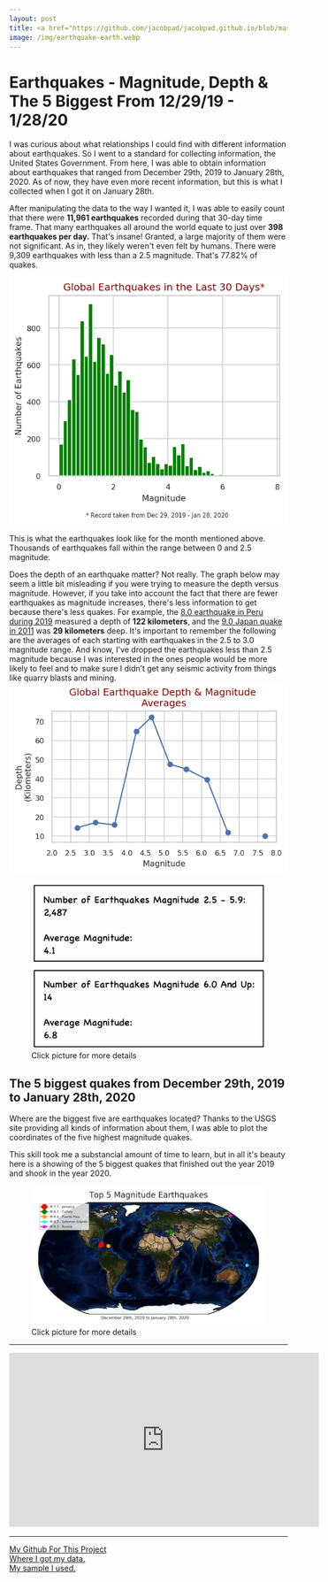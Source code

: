 ```yaml
---
layout: post
title: <a href="https://github.com/jacobpad/jacobpad.github.io/blob/master/data/U1_Build_Week_Jacob_Padgett.ipynb">Data Science Applied to Earthquakes</a>
image: /img/earthquake-earth.webp
---
```




# Earthquakes - Magnitude, Depth & The 5 Biggest From 12/29/19 - 1/28/20

I was curious about what relationships I could find with different information about earthquakes. 
So I went to a standard for collecting information, the United States Government. From here, I was 
able to obtain information about earthquakes that ranged from December 29th, 2019 to January 28th, 2020. 
As of now, they have even more recent information, but this is what I collected when I got it on January 28th.

 After manipulating the data to the way I wanted it, I was able to easily count that there were 
 <strong>11,961 earthquakes</strong> recorded during that 30-day time frame. That many earthquakes 
 all around the world equate to just over <strong>398 earthquakes per day.</strong> That's insane! 
 Granted, a large majority of them were not significant. As in, they likely weren't even felt by humans. 
 There were 9,309 earthquakes with less than a 2.5 magnitude. That's 77.82% of quakes.
 
 <img src="https://raw.githubusercontent.com/jacobpad/jacobpad.github.io/master/img/earthquakes_in_the_last_30_days.png" alt="Earthquakes in the last 30 days">
 
 This is what the earthquakes look like for the month mentioned above. Thousands of earthquakes fall within the range 
 between 0 and 2.5 magnitude.

 Does the depth of an earthquake matter? Not really. The graph below may seem a little bit misleading if 
 you were trying to measure the depth versus magnitude. However, if you take into account the fact that 
 there are fewer earthquakes as magnitude increases, there's less information to get because there's less quakes. 
 For example, the <a href="https://en.wikipedia.org/wiki/2019_Peru_earthquake">8.0 earthquake in Peru during 2019</a>
 measured a depth of <strong>122 kilometers</strong>, and the <a href="https://en.wikipedia.org/wiki/2011_T%C5%8Dhoku_earthquake_and_tsunami">
 9.0 Japan quake in 2011</a> was <strong>29 kilometers</strong> deep. It's important to remember the following are the averages of each
 starting with earthquakes in the 2.5 to 3.0 magnitude range. And know, I've dropped the earthquakes less than 2.5 magnitude because I was interested in the ones people would be more likely to feel and to make sure I didn’t get any seismic activity from things like quarry blasts and mining.
<img src="https://raw.githubusercontent.com/jacobpad/jacobpad.github.io/master/img/earthquake_depth_and_magnitude_averages.png"
 alt="earthquake_depth_and_magnitude_averages"/>

<figure>
 <a  href="https://raw.githubusercontent.com/jacobpad/jacobpad.github.io/master/img/Here%E2%80%99s%20the%20breakdown%20of%20earthquakes.png">
 <img src="https://raw.githubusercontent.com/jacobpad/jacobpad.github.io/master/img/Screen%20Shot%202020-02-06%20at%203.03.22%20PM.png"
 alt="breakdown of quakes" style="width:600px;height:300px;"/>
 </a>
 <figcaption>Click picture for more details</figcaption>
</figure>

## The 5 biggest quakes from December 29th, 2019 to January 28th, 2020

Where are the biggest five are earthquakes located? Thanks to the USGS site providing all kinds of 
information about them, I was able to plot the coordinates of the five highest magnitude quakes.

This skill took me a substancial amount of time to learn, but in all it's beauty here is a showing 
of the 5 biggest quakes that finished out the year 2019 and shook in the year 2020.

<figure>
 <a href="https://raw.githubusercontent.com/jacobpad/jacobpad.github.io/master/img/top_5_magnitude_earthquakes.png">
 <img src="https://raw.githubusercontent.com/jacobpad/jacobpad.github.io/master/img/top_5_magnitude_earthquakes.png" alt="top_5_magnitude_earthquakes">
 </a>
 <figcaption>Click picture for more details</figcaption>
</figure>

<hr>

<iframe width="560" height="315" src="https://www.youtube.com/embed/svwdFrpHODI" frameborder="0" allow="accelerometer; autoplay; encrypted-media; gyroscope; picture-in-picture" allowfullscreen></iframe>

<hr>
<a href="https://github.com/jacobpad/jacobpad.github.io/blob/master/data/U1_Build_Week_Jacob_Padgett.ipynb">My Github For This Project</a><br>
<a href="http://earthquake.usgs.gov/earthquakes/feed/v1.0/csv.php">Where I got my data.</a>
<br>
<a href="https://raw.githubusercontent.com/jacobpad/jacobpad.github.io/master/data/all_month.csv">My sample I used.</a>
<br>
